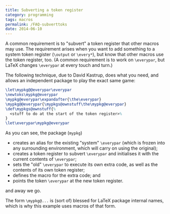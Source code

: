 ```yaml
---
title: Subverting a token register
category: programming
tags: macros
permalink: /FAQ-subverttoks
date: 2014-06-10
---
```


A common requirement is to "subvert" a token register that other
macros may use.  The requirement arises when you want to add something
to a system token register (`\output` or `\every*`), but know
that other macros use the token register, too.  (A common requirement
is to work on `\everypar`, but LaTeX changes `\everypar` at
every touch and turn.)

The following technique, due to David Kastrup, does what you need, and
allows an independent package to play the exact same game:
<!-- {% raw %} -->
```latex
\let\mypkg@@everypar\everypar
\newtoks\mypkg@everypar
\mypkg@everypar\expandafter{\the\everypar}
\mypkg@@everypar{\mypkgs@ownstuff\the\mypkg@everypar}
\def\mypkgs@ownstuff{%
  <stuff to do at the start of the token register>%
}
\let\everypar\mypkg@everypar
```
<!-- {% endraw %} -->
As you can see, the package (`mypkg`)
  

-  creates an alias for the existing "system" `\everypar`
    (which is frozen into any surrounding environment, which will carry
    on using the original);
-  creates a token register to subvert `\everypar` and
    initialises it with the current contents of `\everypar`;
-  sets the "old" `\everypar` to execute its own extra code,
    as well as the contents of its own token register;
-  defines the macro for the extra code; and
-  points the token `\everypar` at the new token register.

and away we go.

The form `\mypkg@...` is (sort of) blessed for LaTeX package
internal names, which is why this example uses macros of that form.

